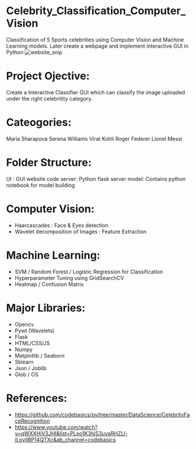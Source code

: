 # Celebrity_Classification_Computer_Vision
Classification of 5 Sports celebrities using Computer Vision and Machine Learning models. Later create a webpage and implement interactive GUI in Python
![website_snip](https://user-images.githubusercontent.com/67272004/158484371-038a3020-28a1-423a-b2e8-6d2ded51da47.PNG)


# Project Ojective:

Create a Interactive Classifier GUI which can classify the image uploaded under the right celebritity category. 


# Cateogories: 

Maria Sharapova
Serena Williams
Virat Kohli
Roger Federer
Lionel Messi


# Folder Structure:

UI : GUI website code
server: Python flask server
model: Contains python notebook for model building

# Computer Vision:
- Haarcascades : Face & Eyes detection
- Wavelet decomposition of Images : Feature Extraction


# Machine Learning:

- SVM / Random Forest / Logistic Regression for Classification
- Hyperparameter Tuning using GridSearchCV
- Heatmap / Confusion Matrix


# Major Libraries:

- Opencv
- Pywt (Wavelets)
- Flask
- HTML/CSS/JS
- Numpy
- Matplotlib / Seaborn
- Sklearn
- Json / Joblib
- Glob / OS 


# References:
- https://github.com/codebasics/py/tree/master/DataScience/CelebrityFaceRecognition
- https://www.youtube.com/watch?v=qWXXHjV3JHI&list=PLeo1K3hjS3uvaRHZLl-jLovIjBP14QTXc&ab_channel=codebasics
